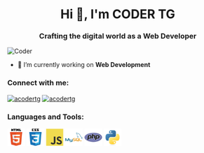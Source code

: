 <h1 align="center">Hi 👋, I'm CODER TG</h1>
<h3 align="center">Crafting the digital world as a Web Developer</h3>

<img src="https://cdn.dribbble.com/users/1162077/screenshots/3848914/programmer.gift" alt="Coder" width="400">


- 🔭 I’m currently working on **Web Development**

<h3 align="left">Connect with me:</h3>
<p align="left">
  <a href="https://telegram.dog/acodertg" target="blank"><img align="center" src="https://static.vecteezy.com/system/resources/previews/023/986/534/original/telegram-logo-telegram-logo-transparent-telegram-icon-transparent-free-free-png.png" alt="acodertg" height="30" width="40" /></a>  
  <a href="https://instagram.com/acodertg" target="blank"><img align="center" src="https://raw.githubusercontent.com/rahuldkjain/github-profile-readme-generator/master/src/images/icons/Social/instagram.svg" alt="acodertg" height="30" width="40" /></a>
</p>

<h3 align="left">Languages and Tools:</h3>
<p align="left"> 
  <img src="https://raw.githubusercontent.com/devicons/devicon/master/icons/html5/html5-original-wordmark.svg" alt="HTML5" width="40" height="40"/> 
  <img src="https://raw.githubusercontent.com/devicons/devicon/master/icons/css3/css3-original-wordmark.svg" alt="CSS3" width="40" height="40"/> 
  <img src="https://raw.githubusercontent.com/devicons/devicon/master/icons/javascript/javascript-original.svg" alt="JavaScript" width="40" height="40"/> 
  <img src="https://raw.githubusercontent.com/devicons/devicon/master/icons/mysql/mysql-original-wordmark.svg" alt="MySQL" width="40" height="40"/> 
  <img src="https://raw.githubusercontent.com/devicons/devicon/master/icons/php/php-original.svg" alt="PHP" width="40" height="40"/> 
  <img src="https://raw.githubusercontent.com/devicons/devicon/master/icons/python/python-original.svg" alt="Python" width="40" height="40"/> 
</p>
